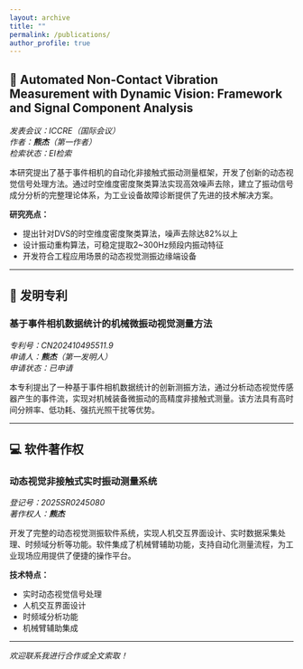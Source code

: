 ```yaml
---
layout: archive
title: ""
permalink: /publications/
author_profile: true
---
```


## 📄 **Automated Non-Contact Vibration Measurement with Dynamic Vision: Framework and Signal Component Analysis**  
*发表会议：ICCRE（国际会议）*  
*作者：**熊杰**（第一作者）*  
*检索状态：EI检索*

本研究提出了基于事件相机的自动化非接触式振动测量框架，开发了创新的动态视觉信号处理方法。通过时空维度密度聚类算法实现高效噪声去除，建立了振动信号成分分析的完整理论体系，为工业设备故障诊断提供了先进的技术解决方案。

**研究亮点：**
- 提出针对DVS的时空维度密度聚类算法，噪声去除达82%以上
- 设计振动重构算法，可稳定提取2~300Hz频段内振动特征
- 开发符合工程应用场景的动态视觉测振边缘端设备

---

## 📄 **发明专利**

### **基于事件相机数据统计的机械微振动视觉测量方法**
*专利号：CN202410495511.9*  
*申请人：**熊杰**（第一发明人）*  
*申请状态：已申请*

本专利提出了一种基于事件相机数据统计的创新测振方法，通过分析动态视觉传感器产生的事件流，实现对机械装备微振动的高精度非接触式测量。该方法具有高时间分辨率、低功耗、强抗光照干扰等优势。

---

## 💻 **软件著作权**

### **动态视觉非接触式实时振动测量系统**
*登记号：2025SR0245080*  
*著作权人：**熊杰***  

开发了完整的动态视觉测振软件系统，实现人机交互界面设计、实时数据采集处理、时频域分析等功能。软件集成了机械臂辅助功能，支持自动化测量流程，为工业现场应用提供了便捷的操作平台。

**技术特点：**
- 实时动态视觉信号处理
- 人机交互界面设计
- 时频域分析功能
- 机械臂辅助集成

---

*欢迎联系我进行合作或全文索取！*
